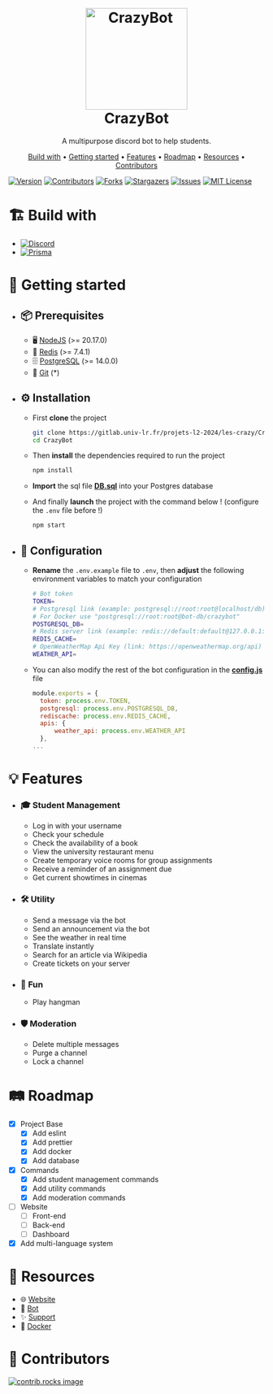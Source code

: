 <h1 align="center">
  <br>
  <a href="https://github.com/0BL1V10N1/CrazyBot"><img src="https://cdn.discordapp.com/app-icons/1288906275349987348/1281ce7a67d52c81b57c5118e87eec6e.png" width="200" alt="CrazyBot"></a>
  <br>
  CrazyBot
  <br>
</h1>

<p align="center">A multipurpose discord bot to help students.</p>

<p align="center">
  <a href="#%EF%B8%8F-build-with">Build with</a> •
  <a href="#-getting-started">Getting started</a> •
  <a href="#-features">Features</a> •
  <a href="#%EF%B8%8F-roadmap">Roadmap</a> •
  <a href="#-resources">Resources</a> •
  <a href="#-contributors">Contributors</a>
</p>

[![Version][version-shield]][version-url]
[![Contributors][contributors-shield]][contributors-url]
[![Forks][forks-shield]][forks-url]
[![Stargazers][stars-shield]][stars-url]
[![Issues][issues-shield]][issues-url]
[![MIT License][license-shield]][license-url]

# 🏗️ Build with

-   [![Discord][Discord.js]][Discord-url]
-   [![Prisma][Prisma.io]][Prisma-url]

# 🚀 Getting started

-   ## 📦 Prerequisites

    -   🖥️ [NodeJS](https://nodejs.org/) (>= 20.17.0)
    -   💾 [Redis](https://redis.io/) (>= 7.4.1)
    -   🗄️ [PostgreSQL](https://www.postgresql.org/) (>= 14.0.0)
    -   🐙 [Git](https://git-scm.com/) (\*)

-   ## ⚙️ Installation

    -   First **clone** the project

        ```bash
        git clone https://gitlab.univ-lr.fr/projets-l2-2024/les-crazy/CrazyBot.git
        cd CrazyBot
        ```

    -   Then **install** the dependencies required to run the project

        ```bash
        npm install
        ```

    -   **Import** the sql file **[DB.sql](./DB.sql)** into your Postgres database

    -   And finally **launch** the project with the command below ! (configure the `.env` file before !)

        ```bash
        npm start
        ```

-   ## 🔧 Configuration

    -   **Rename** the `.env.example` file to `.env`, then **adjust** the following environment variables to match your configuration

        ```bash
        # Bot token
        TOKEN=
        # Postgresql link (example: postgresql://root:root@localhost/db)
        # For Docker use "postgresql://root:root@bot-db/crazybot"
        POSTGRESQL_DB=
        # Redis server link (example: redis://default:default@127.0.0.1:6379)
        REDIS_CACHE=
        # OpenWeatherMap Api Key (link: https://openweathermap.org/api)
        WEATHER_API=
        ```

    -   You can also modify the rest of the bot configuration in the **[config.js](./config.js)** file

        ```js
        module.exports = {
          token: process.env.TOKEN,
          postgresql: process.env.POSTGRESQL_DB,
          rediscache: process.env.REDIS_CACHE,
          apis: {
              weather_api: process.env.WEATHER_API
          },
        ...
        ```

# 💡 Features

-   ### 🎓 Student Management

    -   Log in with your username
    -   Check your schedule
    -   Check the availability of a book
    -   View the university restaurant menu
    -   Create temporary voice rooms for group assignments
    -   Receive a reminder of an assignment due
    -   Get current showtimes in cinemas

-   ### 🛠️ Utility

    -   Send a message via the bot
    -   Send an announcement via the bot
    -   See the weather in real time
    -   Translate instantly
    -   Search for an article via Wikipedia
    -   Create tickets on your server

-   ### 🎉 Fun

    -   Play hangman

-   ### 🛡️ Moderation

    -   Delete multiple messages
    -   Purge a channel
    -   Lock a channel

# 🛤️ Roadmap

-   [x] Project Base
    -   [x] Add eslint
    -   [x] Add prettier
    -   [x] Add docker
    -   [x] Add database
-   [x] Commands
    -   [x] Add student management commands
    -   [x] Add utility commands
    -   [x] Add moderation commands
-   [ ] Website
    -   [ ] Front-end
    -   [ ] Back-end
    -   [ ] Dashboard
-   [x] Add multi-language system

# 📎 Resources

-   🌐 [Website](https://crazy-bot.xyz)
-   🤖 [Bot](https://discord.com/oauth2/authorize?client_id=1288906275349987348)
-   ✨ [Support](https://discord.gg/QKzRefhY4e)
-   🐳 [Docker](https://hub.docker.com/r/cvjeticaxel122/crazybot)

# 🤝 Contributors

<a href="https://github.com/0BL1V10N1/CrazyBot/graphs/contributors">
  <img src="https://contrib.rocks/image?repo=0BL1V10N1/CrazyBot" alt="contrib.rocks image" />
</a>

[version-shield]: https://img.shields.io/github/package-json/v/0BL1V10N1/CrazyBot?style=for-the-badge
[version-url]: https://github.com/0BL1V10N1/CrazyBot/releases/latest
[contributors-shield]: https://img.shields.io/github/contributors/0BL1V10N1/CrazyBot.svg?style=for-the-badge
[contributors-url]: https://github.com/0BL1V10N1/CrazyBot/graphs/contributors
[forks-shield]: https://img.shields.io/github/forks/0BL1V10N1/CrazyBot.svg?style=for-the-badge
[forks-url]: https://github.com/0BL1V10N1/CrazyBot/network/members
[stars-shield]: https://img.shields.io/github/stars/0BL1V10N1/CrazyBot.svg?style=for-the-badge
[stars-url]: https://github.com/0BL1V10N1/CrazyBot/stargazers
[issues-shield]: https://img.shields.io/github/issues/0BL1V10N1/CrazyBot.svg?style=for-the-badge
[issues-url]: https://github.com/0BL1V10N1/CrazyBot/issues
[license-shield]: https://img.shields.io/github/license/0BL1V10N1/CrazyBot.svg?style=for-the-badge
[license-url]: https://github.com/0BL1V10N1/CrazyBot/blob/main/LICENSE.txt
[Discord.js]: https://img.shields.io/badge/discord.js-5765F2?style=for-the-badge&logo=discord&logoColor=white
[Discord-url]: https://discord.js.org/
[Prisma.io]: https://img.shields.io/badge/Prisma-3982CE?style=for-the-badge&logo=Prisma&logoColor=white
[Prisma-url]: https://www.prisma.io/
[Vite.dev]: https://img.shields.io/badge/Vite-646CFF?style=for-the-badge&logo=Vite&logoColor=white
[Vite-url]: https://vite.dev
[React.dev]: https://img.shields.io/badge/React-20232A?style=for-the-badge&logo=react&logoColor=61DAFB
[React-url]: https://react.dev/
[Tailwindcss.com]: https://img.shields.io/badge/Tailwind_CSS-38B2AC?style=for-the-badge&logo=tailwind-css&logoColor=white
[Tailwindcss-url]: https://tailwindcss.com
